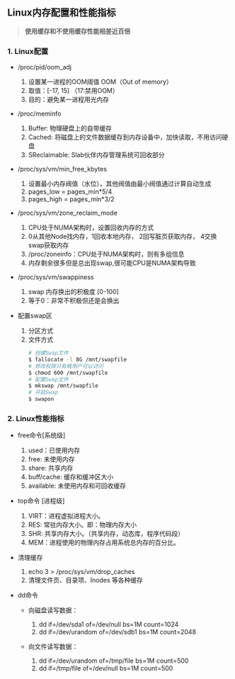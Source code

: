 ## <b>Linux内存配置和性能指标</b> ##
> <b>使用缓存和不使用缓存性能相差近百倍</b>

### <b>1. Linux配置</b> ###
- /proc/pid/oom_adj 
    1. 设置某一进程的OOM阈值  OOM（Out of memory）
    2. 取值：[-17, 15] （17:禁用OOM）
    3. 目的：避免某一进程用光内存

- /proc/meminfo
    1. Buffer: 物理硬盘上的自带缓存
    2. Cached: 将磁盘上的文件数据缓存到内存设备中，加快读取，不用访问硬盘
    3. SReclaimable: Slab伙伴内存管理系统可回收部分

- /proc/sys/vm/min_free_kbytes
    1. 设置最小内存阀值（水位），其他阀值由最小阀值通过计算自动生成
    2. pages_low = pages_min*5/4
    3. pages_high = pages_min*3/2 

- /proc/sys/vm/zone_reclaim_mode
    1. CPU处于NUMA架构时，设置回收内存的方式
    2. 0从其他Node找内存，1回收本地内存， 2回写脏页获取内存， 4交换swap获取内存
    3. /proc/zoneinfo：CPU处于NUMA架构时，则有多组信息
    4. 内存剩余很多但是总出现swap,很可能CPU是NUMA架构导致

- /proc/sys/vm/swappiness
    1. swap 内存换出的积极度 [0-100]
    2. 等于0：非常不积极但还是会换出

- 配置swap区
    1. 分区方式
    2. 文件方式
        ```sh
        # 创建Swap文件
        $ fallocate -l 8G /mnt/swapfile
        # 修改权限只有根用户可以访问
        $ chmod 600 /mnt/swapfile
        # 配置Swap文件
        $ mkswap /mnt/swapfile
        # 开启Swap
        $ swapon 
        ```

### <b>2. Linux性能指标</b> ###
- free命令[系统级]
    1. used：已使用内存
    2. free: 未使用内存
    3. share: 共享内存
    4. buff/cache: 缓存和缓冲区大小
    5. available: 未使用内存和可回收缓存

- top命令 [进程级]
    1. VIRT：进程虚拟进程大小。
    2. RES: 常驻内存大小。即：物理内存大小
    3. SHR: 共享内存大小。（共享内存，动态库，程序代码段）
    4. MEM：进程使用的物理内存占用系统总内存的百分比。

- 清理缓存
    1. echo 3 > /proc/sys/vm/drop_caches
    2. 清理文件页、目录项、Inodes 等各种缓存

- dd命令
    - 向磁盘读写数据：
        1. dd if=/dev/sda1 of=/dev/null bs=1M count=1024
        2. dd if=/dev/urandom of=/dev/sdb1 bs=1M count=2048

    - 向文件读写数据：
        1. dd if=/dev/urandom of=/tmp/file bs=1M count=500
        2. dd if=/tmp/file of=/dev/null bs=1M count=500